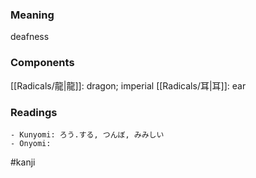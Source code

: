 ### Meaning

deafness

### Components

[[Radicals/龍|龍]]: dragon; imperial [[Radicals/耳|耳]]: ear

### Readings

```
- Kunyomi: ろう.する, つんぼ, みみしい
- Onyomi: 
```

#kanji
